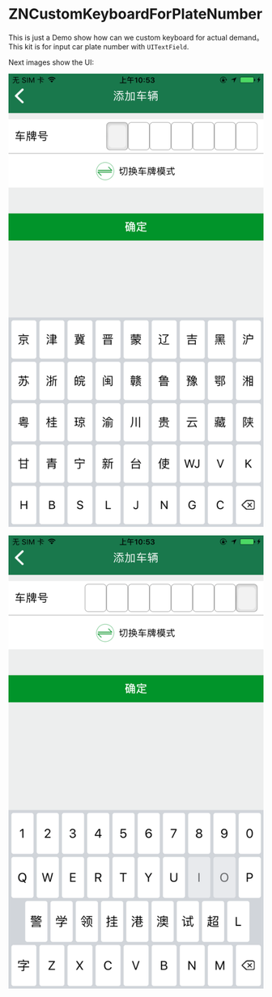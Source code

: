 # ZNCustomKeyboardForPlateNumber

This is just a Demo show how can we custom keyboard for actual demand。This kit is for input car plate number with `UITextField`.

Next images show the UI:


 ![image](https://github.com/ZeroOnet/ZNCustomKeyboardForPlateNumber/blob/master/ZNCustomKeyboardForPlateNumber/Display/first.png)
 
![image](https://github.com/ZeroOnet/ZNCustomKeyboardForPlateNumber/blob/master/ZNCustomKeyboardForPlateNumber/Display/second.png)
 
